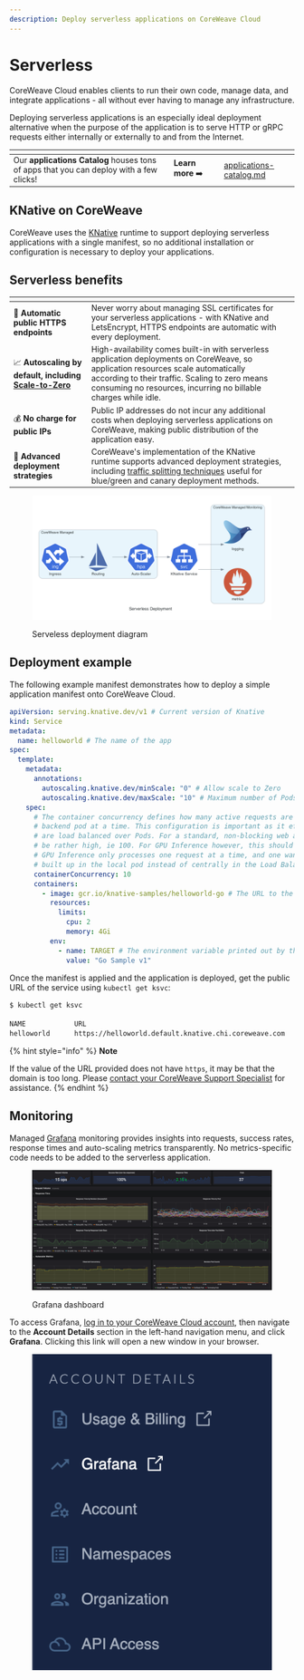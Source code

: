 ```yaml
---
description: Deploy serverless applications on CoreWeave Cloud
---
```


# Serverless

CoreWeave Cloud enables clients to run their own code, manage data, and integrate applications -  all without ever having to manage any infrastructure.

Deploying serverless applications is an especially ideal deployment alternative when the purpose of the application is to serve HTTP or gRPC requests either internally or externally to and from the Internet.

<table data-card-size="large" data-view="cards"><thead><tr><th></th><th></th><th></th><th data-hidden data-card-target data-type="content-ref"></th></tr></thead><tbody><tr><td>Our <strong>applications Catalog</strong> houses tons of apps that you can deploy with a few clicks!</td><td><strong>Learn more</strong> ➡️</td><td></td><td><a href="applications-catalog.md">applications-catalog.md</a></td></tr></tbody></table>

## KNative on CoreWeave

CoreWeave uses the [KNative](https://knative.dev/docs/serving/getting-started-knative-app/) runtime to support deploying serverless applications with a single manifest, so no additional installation or configuration is necessary to deploy your applications.

## Serverless benefits

<table data-card-size="large" data-view="cards"><thead><tr><th></th><th></th><th></th></tr></thead><tbody><tr><td><span data-gb-custom-inline data-tag="emoji" data-code="1f510">🔐</span> <strong>Automatic public HTTPS endpoints</strong></td><td>Never worry about managing SSL certificates for your serverless applications - with KNative and LetsEncrypt, HTTPS endpoints are automatic with every deployment.</td><td></td></tr><tr><td><span data-gb-custom-inline data-tag="emoji" data-code="1f4c8">📈</span> <strong>Autoscaling by default, including</strong> <a href="https://knative.dev/docs/serving/autoscaling/scale-to-zero/#enable-scale-to-zero"><strong>Scale-to-Zero</strong></a><strong></strong></td><td>High-availability comes built-in with serverless application deployments on CoreWeave, so application resources scale automatically according to their traffic. Scaling to zero means consuming no resources, incurring no billable charges while idle.</td><td></td></tr><tr><td><span data-gb-custom-inline data-tag="emoji" data-code="1f4b0">💰</span> <strong>No charge for public IPs</strong></td><td>Public IP addresses do not incur any additional costs when deploying serverless applications on CoreWeave, making public distribution of the application easy.</td><td></td></tr><tr><td><span data-gb-custom-inline data-tag="emoji" data-code="1f9ea">🧪</span> <strong>Advanced deployment strategies</strong></td><td>CoreWeave's implementation of the KNative runtime supports advanced deployment strategies, including <a href="https://knative.dev/docs/getting-started/first-traffic-split/">traffic splitting techniques</a> useful for blue/green and canary deployment methods.</td><td></td></tr></tbody></table>

<figure><img src="../../.gitbook/assets/screen-shot-2020-05-25-at-9.08.48-am.png" alt="Serveless deployment diagram"><figcaption><p>Serveless deployment diagram</p></figcaption></figure>

## Deployment example

The following example manifest demonstrates how to deploy a simple application manifest onto CoreWeave Cloud.

```yaml
apiVersion: serving.knative.dev/v1 # Current version of Knative
kind: Service
metadata:
  name: helloworld # The name of the app
spec:
  template:
    metadata:
      annotations:
        autoscaling.knative.dev/minScale: "0" # Allow scale to Zero
        autoscaling.knative.dev/maxScale: "10" # Maximum number of Pods allowed to auto-scale to
    spec:
      # The container concurrency defines how many active requests are sent to a single
      # backend pod at a time. This configuration is important as it effects how well requests
      # are load balanced over Pods. For a standard, non-blocking web applocation this can usually
      # be rather high, ie 100. For GPU Inference however, this should usually be set to 1.
      # GPU Inference only processes one request at a time, and one wants to avoid a queue being
      # built up in the local pod instead of centrally in the Load Balancer.
      containerConcurrency: 10 
      containers:
        - image: gcr.io/knative-samples/helloworld-go # The URL to the image of the app
          resources:
            limits:
              cpu: 2
              memory: 4Gi
          env:
            - name: TARGET # The environment variable printed out by the sample app
              value: "Go Sample v1"
```

Once the manifest is applied and the application is deployed, get the public URL of the service using `kubectl get ksvc`:

```bash
$ kubectl get ksvc

NAME            URL                                                       LATESTCREATED         LATESTREADY           READY   REASON
helloworld      https://helloworld.default.knative.chi.coreweave.com      helloworld-ngzsn      helloworld-ngzsn      True
```

{% hint style="info" %}
**Note**

If the value of the URL provided does not have `https`, it may be that the domain is too long. Please [contact your CoreWeave Support Specialist](https://cloud.coreweave.com/contact) for assistance.
{% endhint %}

## Monitoring

Managed [Grafana](https://grafana.com/) monitoring provides insights into requests, success rates, response times and auto-scaling metrics transparently. No metrics-specific code needs to be added to the serverless application.

<figure><img src="../../.gitbook/assets/screen-shot-2020-05-08-at-1.34.33-am.png" alt="Screenshot: Grafana dashboard"><figcaption><p>Grafana dashboard</p></figcaption></figure>

To access Grafana, [log in to your CoreWeave Cloud account](https://cloud.coreweave.com), then navigate to the **Account Details** section in the left-hand navigation menu, and click **Grafana**. Clicking this link will open a new window in your browser.

<figure><img src="../../.gitbook/assets/image (15) (2).png" alt="Screenshot: Grafana in the left-hand menu"><figcaption></figcaption></figure>
